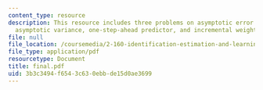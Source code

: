```yaml
---
content_type: resource
description: This resource includes three problems on asymptotic error covariance,
  asymptotic variance, one-step-ahead predictor, and incremental weight change.
file: null
file_location: /coursemedia/2-160-identification-estimation-and-learning-spring-2006/3b3c3494f6543c630ebbde15d0ae3699_final.pdf
file_type: application/pdf
resourcetype: Document
title: final.pdf
uid: 3b3c3494-f654-3c63-0ebb-de15d0ae3699
---
```

